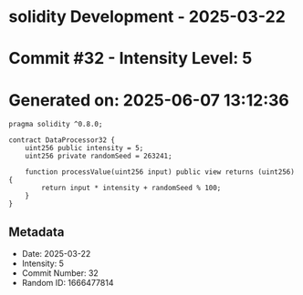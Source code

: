﻿# solidity Development - 2025-03-22
# Commit #32 - Intensity Level: 5
# Generated on: 2025-06-07 13:12:36
```solidity
pragma solidity ^0.8.0;

contract DataProcessor32 {
    uint256 public intensity = 5;
    uint256 private randomSeed = 263241;

    function processValue(uint256 input) public view returns (uint256) {
        return input * intensity + randomSeed % 100;
    }
}
```
## Metadata
- Date: 2025-03-22
- Intensity: 5
- Commit Number: 32
- Random ID: 1666477814
